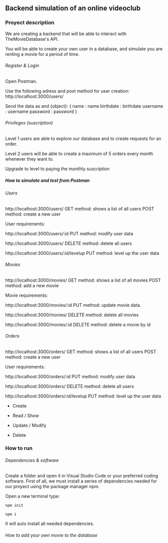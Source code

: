 ## Backend simulation of an online videoclub

### Proyect description

We are creating a backend that will be able to interact with TheMovieDatabase's API.

You will be able to create your own user in a database, and simulate you are renting a movie for a period of time. 


###### Register & Login

Open Postman.
<!-- postman indications here -->
Use the following adress and post method for user creation: 
http://localhost:3000/users/

Send the data as and {object}:
{
    name : name
    birthdate : birthdate
    username : username
    password : password
    <!-- complete as we do it -->
}



###### Privileges (suscription)

Level 1 users are able to explore our database and to create requests for an order.

Level 2 users will be able to create a maximum of 5 orders every month whenever they want to.

Upgrade to level to paying the monthly suscription

##### How to simulate and test from Postman

###### Users

http://localhost:3000/users/
GET method: shows a list of all users
POST method: create a new user

User requirements:
<!--  -->

http://localhost:3000/users/:id
PUT method: modify user data

http://localhost:3000/users/
DELETE method: delete all users

http://localhost:3000/users/:id/levelup
PUT method: level up the user data


###### Movies

http://localhost:3000/movies/
GET method: shows a list of all movies
POST method: add a new movie

Movie requirements:
<!--  -->

http://localhost:3000/movies/:id
PUT method: update movie data.

http://localhost:3000/movies/
DELETE method: delete all movies

http://localhost:3000/movies/:id
DELETE method: delete a movie by id

###### Orders

http://localhost:3000/orders/
GET method: shows a list of all users
POST method: create a new user

User requirements:
<!--  -->

http://localhost:3000/orders/:id
PUT method: modify user data

http://localhost:3000/orders/
DELETE method: delete all users

http://localhost:3000/orders/:id/levelup
PUT method: level up the user data
- Create

- Read / Show

- Update / Modify

- Delete


### How to run

###### Dependencies & software

Create a folder and open it in Visual Studio Code or your preferred coding software. First of all, we must install a series of dependencies needed for our proyect using the package manager npm.

Open a new terminal
type:

`npm init`

`npm i` 

It will auto install all needed dependencies.

<!-- Sequelieze not needed for user -->


###### How to add your own movie to the database